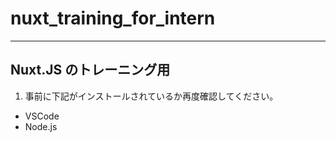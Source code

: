 # nuxt_training_for_intern
---

## Nuxt.JS のトレーニング用

1. 事前に下記がインストールされているか再度確認してください。
  - VSCode
  - Node.js
